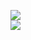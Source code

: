 [![](https://img.shields.io/badge/Made%20With-Github%20Spray-lightgrey.svg?style=for-the-badge&logo=github)](https://github.com/Annihil/github-spray#2734)  
[![](https://i.imgur.com/2DrTn0Z.gif)](https://github.com/Annihil/github-spray)